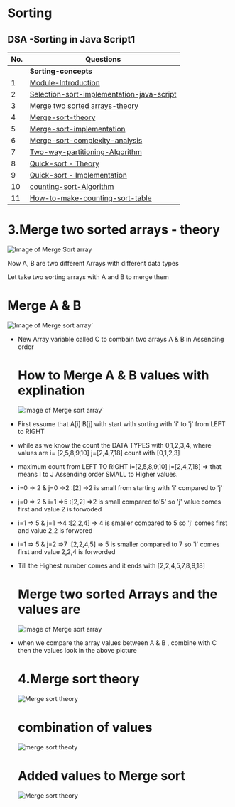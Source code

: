 # Sorting

## DSA -Sorting in Java Script1

| No.| Questions                                                                                                                                                                |
| ---| ----------------------------------------------------------------------------------------------------------------------------------------------------------------------------------------------------------------------------------------------------------------------|
|    | **Sorting-concepts**                                                                                                                                                     |      
| 1  | [Module-Introduction](#)                                                                                                                                                 |
| 2  | [Selection-sort-implementation-java-script](#)                                                                                                                           |
| 3  | [Merge two sorted arrays-theory](#)                                                                                                                                      |
| 4  | [Merge-sort-theory](#)                                                                                                                                                   |
| 5  | [Merge-sort-implementation](#)                                                                                                                                           |
| 6  | [Merge-sort-complexity-analysis ](#)                                                                                                                                     |
| 7  | [Two-way-partitioning-Algorithm](#)                                                                                                                                      |
| 8  | [Quick-sort - Theory](#)                                                                                                                                                 |
| 9  | [Quick-sort - Implementation](#)                                                                                                                                         |
| 10 | [counting-sort-Algorithm ](#)                                                                                                                                            |
| 11 | [How-to-make-counting-sort-table](#)                                                                                                                                     |











<!--1.Module introduction <br>
2.selection sort implementation - java script <br>
3.Merge two sorted arrays-theory <br>
4.Merge sort theory <br>
5.Merge sort - implementation <br>
6.Merge sort complexity analysis <br>
7.Two way partitioning Algorithm <br>
8.Quick sort - Theory <br>
7.Quick sort - Implementation <br>
8.counting sort Algorithm <br>
9.How to make counting sort stable <br>
10.Bubble sort - working <br>
11.Bubble sort implementation - javascript <br>
12.selection sort - working <br>
13.Merge two sorted arrays implementation - javascript <br>
14.Two way partitioning Implementation <br>
15.counting sort - Implementation <br>
16.Radix Sort Imtroduction <br>-->


# 3.Merge two sorted arrays - theory
![Image of Merge Sort array](./MergesortArray.png)

<p> Now A, B are two different Arrays with different data types </p>
<p> Let take two sorting arrays with A and B to merge them  </p>

# Merge A & B 

![Image of Merge sort array`](./MergesortArray1.png)

<ul>
<li><p> New Array variable called C to combain two arrays A & B in Assending order</p></li>

# How to Merge A & B values with explination 

![Image of Merge sort array`](./MergesortArray2.png)


<li><p> First essume that A[i] B[j] with start with sorting with 'i' to 'j' from LEFT to RIGHT</p></li>
<li><p> while as we know the count the DATA TYPES with 0,1,2,3,4, where values are i= [2,5,8,9,10] j=[2,4,7,18] count with [0,1,2,3]</p></li>
<li><p> maximum count from LEFT TO RIGHT i=[2,5,8,9,10] j=[2,4,7,18] => that means I to J Assending order SMALL to Higher values.</p></li>
  
<li><p> i=0 => 2 & j=0 =>2 :[2]  =>2 is small from starting with 'i' compared to 'j'</p></li>
<li><p> j=0 => 2 & i=1 =>5 :[2,2]  =>2 is small compared to'5' so 'j' value comes first and value 2 is forwoded</p></li>
<li><p> i=1 => 5 & j=1 =>4 :[2,2,4] => 4 is smaller compared to 5 so 'j' comes first and value 2,2 is forwored</p></li>
<li><p> i=1 => 5 & j=2 =>7 :[2,2,4,5] => 5 is smaller compared to 7 so 'i' comes first and value 2,2,4 is forworded</p></li>
<li><p> Till the Highest number comes and it ends with [2,2,4,5,7,8,9,18]</p></li>

# Merge two sorted Arrays and the values are 

![Image of Merge sort array](./MergesortArray3.png)

<li><p>when we compare the array values between A & B , combine with C then the values look in the above picture</p></li>

# 4.Merge sort theory

![Merge sort theory](./Mergesort.png)

# combination of values

![merge sort theoty](./Mergesort1.png)


# Added values to Merge sort

![Merge sort theory](./Mergesort2.png)
